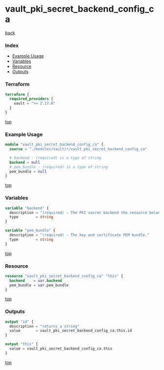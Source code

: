 # vault_pki_secret_backend_config_ca

[back](../vault.md)

### Index

- [Example Usage](#example-usage)
- [Variables](#variables)
- [Resource](#resource)
- [Outputs](#outputs)

### Terraform

```terraform
terraform {
  required_providers {
    vault = ">= 2.17.0"
  }
}
```

[top](#index)

### Example Usage

```terraform
module "vault_pki_secret_backend_config_ca" {
  source = "./modules/vault/r/vault_pki_secret_backend_config_ca"

  # backend - (required) is a type of string
  backend = null
  # pem_bundle - (required) is a type of string
  pem_bundle = null
}
```

[top](#index)

### Variables

```terraform
variable "backend" {
  description = "(required) - The PKI secret backend the resource belongs to."
  type        = string
}

variable "pem_bundle" {
  description = "(required) - The key and certificate PEM bundle."
  type        = string
}
```

[top](#index)

### Resource

```terraform
resource "vault_pki_secret_backend_config_ca" "this" {
  backend    = var.backend
  pem_bundle = var.pem_bundle
}
```

[top](#index)

### Outputs

```terraform
output "id" {
  description = "returns a string"
  value       = vault_pki_secret_backend_config_ca.this.id
}

output "this" {
  value = vault_pki_secret_backend_config_ca.this
}
```

[top](#index)